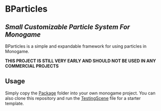 # BParticles

## *Small Customizable Particle System For Monogame*

BParticles is a simple and expandable framework for using particles in Monogame.

**THIS PROJECT IS STILL VERY EARLY AND SHOULD NOT BE USED IN ANY COMMERCIAL PROJECTS**

## Usage

Simply copy the [Package](Package) folder into your own monogame project. You can also clone this repository and run the [TestingScene](TestingScene.cs) file for a starter template. 